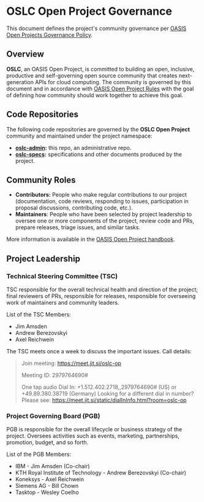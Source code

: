 # OSLC Open Project Governance

This document defines the project's community governance per [OASIS Open Projects Governance Policy](https://github.com/oasis-open-projects/documentation/blob/master/policy/project-governance.md).

## Overview

**OSLC**, an OASIS Open Project, is committed to building an open, inclusive, productive and self-governing open source community that creates next-generation APIs for cloud computing. The community is governed by this document and in accordance with [OASIS Open Project Rules](../board-docs/open-projects-rules.md) with the goal of defining how community should work together to achieve this goal.

## Code Repositories

The following code repositories are governed by the **OSLC Open Project** community and maintained under the project namespace:

* **[oslc-admin](https://github.com/oslc-op/oslc-admin):** this repo, an administrative repo.
* **[oslc-specs](https://github.com/oslc-op/oslc-specs):** specifications and other documents produced by the project.

## Community Roles

* **Contributors:** People who make regular contributions to our project (documentation, code reviews, responding to issues, participation in proposal discussions, contributing code, etc.).
* **Maintainers**: People who have been selected by project leadership to oversee one or more components of the project, review code and PRs, prepare releases, triage issues, and similar tasks.

More information is available in the [OASIS Open Project handbook](https://www.oasis-open.org/oasis-open-projects-handbook).

## Project Leadership

### Technical Steering Committee (TSC)

TSC responsible for the overall technical health and direction of the project; final reviewers of PRs, responsible for releases, responsible for overseeing work of maintainers and community leaders.

List of the TSC Members:

* Jim Amsden
* Andrew Berezovskyi
* Axel Reichwein

The TSC meets once a week to discuss the important issues. Call details:

> Join meeting: https://meet.jit.si/oslc-op
>
> Meeting ID: 2979764690#
>
> One tap audio Dial In: +1.512.402.2718,,2979764690# (US) or +49.89.380.38719 (Germany)
> Looking for a different dial in number? Please see: https://meet.jit.si/static/dialInInfo.html?room=oslc-op


### Project Governing Board (PGB)

PGB is responsible for the overall lifecycle or business strategy of the project. Oversees activities such as events, marketing, partnerships, promotion, budget, and so forth.

List of the PGB Members:

* IBM - Jim Amsden (Co-chair)
* KTH Royal Institute of Technology - Andrew Berezovskyi (Co-chair)
* Koneksys - Axel Reichwein
* Siemens AG - Bill Chown
* Tasktop - Wesley Coelho
